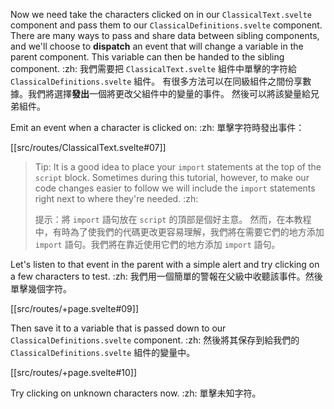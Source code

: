 Now we need take the characters clicked on in our `ClassicalText.svelte` component and pass them to our `ClassicalDefinitions.svelte` component. There are many ways to pass and share data between sibling components, and we'll choose to **dispatch** an event that will change a variable in the parent component. This variable can then be handed to the sibling component. :zh: 我們需要把 `ClassicalText.svelte` 組件中單擊的字符給 `ClassicalDefinitions.svelte` 組件。 有很多方法可以在同級組件之間份享數據。我們將選擇**發出**一個將更改父組件中的變量的事件。 然後可以將該變量給兄弟組件。

Emit an event when a character is clicked on: :zh: 單擊字符時發出事件：

[[src/routes/ClassicalText.svelte#07]]

> Tip: It is a good idea to place your `import` statements at the top of the `script` block. Sometimes during this tutorial, however, to make our code changes easier to follow we will include the `import` statements right next to where they're needed. :zh:
>
> 提示：將 `import` 語句放在 `script` 的頂部是個好主意。 然而，在本教程中，有時為了使我們的代碼更改更容易理解，我們將在需要它們的地方添加 `import` 語句。我們將在靠近使用它們的地方添加 `import` 語句。

Let's listen to that event in the parent with a simple alert and try clicking on a few characters to test. :zh: 我們用一個簡單的警報在父級中收聽該事件。然後單擊幾個字符。

[[src/routes/+page.svelte#09]]

Then save it to a variable that is passed down to our `ClassicalDefinitions.svelte` component. :zh: 然後將其保存到給我們的 `ClassicalDefinitions.svelte` 組件的變量中。

[[src/routes/+page.svelte#10]]

Try clicking on unknown characters now. :zh: 單擊未知字符。
